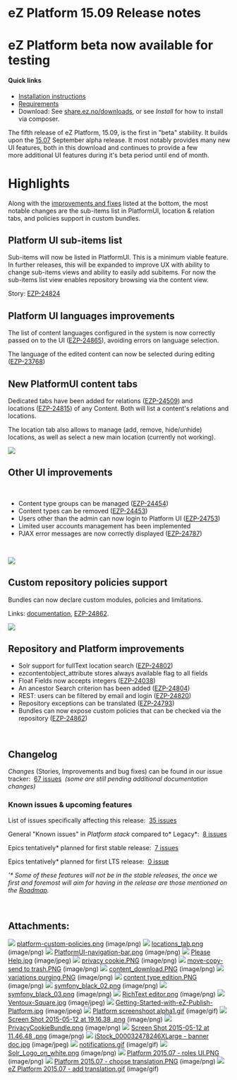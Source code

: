 #  eZ Platform 15.09 Release notes

# eZ Platform beta now available for testing

#### Quick links

-   [Installation instructions](https://github.com/ezsystems/ezplatform/blob/release-2015.09.01/INSTALL.md)[](https://github.com/ezsystems/ezplatform/blob/v15.05/INSTALL.md)
-   [Requirements](https://doc.ez.no/display/TMPA/Requirements+5.4)
-   Download: See [share.ez.no/downloads](http://share.ez.no/downloads/downloads/ez-platform-15.09), or see *Install* for how to install via composer.

The fifth release of eZ Platform, 15.09, is the first in "beta" stability. It builds upon the [15.07](eZ-Platform-15.07-Release-notes_31429990.html) September alpha release. It most notably provides many new UI features, both in this download and continues to provide a few more additional UI features during it's beta period until end of month.

# Highlights

Along with the [improvements and fixes](#eZPlatform15.09Releasenotes-changelog) listed at the bottom, the most notable changes are the sub-items list in PlatformUI, location & relation tabs, and policies support in custom bundles.

## Platform UI sub-items list

Sub-items will now be listed in PlatformUI. This is a minimum viable feature. In further releases, this will be expanded to improve UX with ability to change sub-items views and ability to easily add subitems. For now the sub-items list view enables repository browsing via the content view. 

Story: [EZP-24824](https://jira.ez.no/browse/EZP-24824)

## Platform UI languages improvements

The list of content languages configured in the system is now correctly passed on to the UI ([EZP-24865](https://jira.ez.no/browse/EZP-24865)), avoiding errors on language selection. 

The language of the edited content can now be selected during editing ([EZP-23768](https://jira.ez.no/browse/EZP-23768))

## New PlatformUI content tabs

Dedicated tabs have been added for relations ([EZP-24509](https://jira.ez.no/browse/EZP-24509)) and locations ([EZP-24815](https://jira.ez.no/browse/EZP-24815)) of any Content. Both will list a content's relations and locations.

The location tab also allows to manage (add, remove, hide/unhide) locations, as well as select a new main location (currently not working).

![](attachments/31430041/31430018.png)

## Other UI improvements

 

-   Content type groups can be managed ([EZP-24454](https://jira.ez.no/browse/EZP-24454))
-   Content types can be removed ([EZP-24453](https://jira.ez.no/browse/EZP-24453))
-   Users other than the admin can now login to Platform UI ([EZP-24753](https://jira.ez.no/browse/EZP-24753))
-   Limited user accounts management has been implemented
-   PJAX error messages are now correctly displayed ([EZP-24787](https://jira.ez.no/browse/EZP-24787))

 

![](attachments/31430041/31430019.png)

## Custom repository policies support

Bundles can now declare custom modules, policies and limitations.

Links: [documentation](https://github.com/ezsystems/ezpublish-kernel/blob/master/doc/specifications/security/permissions/policies_extensibility.md), [EZP-24862](https://jira.ez.no/browse/EZP-24862).

![](attachments/31430041/31430017.png)

## Repository and Platform improvements

-   Solr support for fullText location search ([EZP-24802](https://jira.ez.no/browse/EZP-24802))
-   ezcontentobject\_attribute stores always available flag to all fields
-   Float Fields now accepts integers ([EZP-24038](https://jira.ez.no/browse/EZP-24038))
-   An ancestor Search criterion has been added ([EZP-24804](https://jira.ez.no/browse/EZP-24804))
-   REST: users can be filtered by email and login ([EZP-24820](https://jira.ez.no/browse/EZP-24820))
-   Repository exceptions can be translated ([EZP-24793](https://jira.ez.no/browse/EZP-24793))
-   Bundles can now expose custom policies that can be checked via the repository ([EZP-24862](https://jira.ez.no/browse/EZP-24862))

 

## Changelog

*Changes* (Stories, Improvements and bug fixes) can be found in our issue tracker:  [67 issues](https://jira.ez.no/secure/IssueNavigator.jspa?reset=true&jqlQuery=fixVersion%3D%222015.07%22+AND+project+%3D+EZP+AND+issuetype+in+%28Story%2C+Improvement%2C+Bug%29+order+by+issuetype++++++++&src=confmacro)  *(some are still pending additional documentation changes)*

### Known issues & upcoming features

List of issues specifically affecting this release:  [35 issues](https://jira.ez.no/secure/IssueNavigator.jspa?reset=true&jqlQuery=project+%3D+EZP+AND+issuetype+in+%28bug%29+AND+affectedVersion+%3D+2015.05+ORDER+BY+priority++++++&src=confmacro)

General "Known issues" in *Platform stack* compared to* Legacy*:  [8 issues](https://jira.ez.no/secure/IssueNavigator.jspa?reset=true&jqlQuery=project+%3D+EZP+AND+affectedVersion+%3D%22Known+Issues+5.x+Stack%22+AND+resolution+%3D+Unresolved+ORDER+BY+priority+&src=confmacro)

Epics tentatively\* planned for first stable release:  [7 issues](https://jira.ez.no/secure/IssueNavigator.jspa?reset=true&jqlQuery=project+%3D+EZP+AND+issuetype+%3D+Epic+AND+fixVersion%3DPollux+AND+resolution+%3D+Unresolved+ORDER+BY+priority+&src=confmacro)

Epics tentatively\* planned for first LTS release:  [0 issue](https://jira.ez.no/secure/IssueNavigator.jspa?reset=true&jqlQuery=project+%3D+EZP+AND+issuetype+%3D+Epic+AND+fixVersion%3D%22Mauna+Kea%22+AND+resolution+%3D+Unresolved+ORDER+BY+priority++&src=confmacro)

*'\* Some of these features will not be in the stable releases, the once we first and foremost will aim for having in the release are those mentioned on the [Roadmap](http://ez.no/Blog/What-to-Expect-from-eZ-Studio-and-eZ-Platform).*

 

## Attachments:

![](images/icons/bullet_blue.gif) [platform-custom-policies.png](attachments/31430041/31430017.png) (image/png)
![](images/icons/bullet_blue.gif) [locations\_tab.png](attachments/31430041/31430018.png) (image/png)
![](images/icons/bullet_blue.gif) [PlatformUI-navigation-bar.png](attachments/31430041/31430019.png) (image/png)
![](images/icons/bullet_blue.gif) [Please Help.jpg](attachments/31430041/31430020.jpg) (image/jpeg)
![](images/icons/bullet_blue.gif) [privacy cookie.PNG](attachments/31430041/31430021.png) (image/png)
![](images/icons/bullet_blue.gif) [move-copy-send to trash.PNG](attachments/31430041/31430022.png) (image/png)
![](images/icons/bullet_blue.gif) [content\_download.PNG](attachments/31430041/31430023.png) (image/png)
![](images/icons/bullet_blue.gif) [variations purging.PNG](attachments/31430041/31430024.png) (image/png)
![](images/icons/bullet_blue.gif) [content type edition.PNG](attachments/31430041/31430025.png) (image/png)
![](images/icons/bullet_blue.gif) [symfony\_black\_02.png](attachments/31430041/31430026.png) (image/png)
![](images/icons/bullet_blue.gif) [symfony\_black\_03.png](attachments/31430041/31430027.png) (image/png)
![](images/icons/bullet_blue.gif) [RichText editor.png](attachments/31430041/31430028.png) (image/png)
![](images/icons/bullet_blue.gif) [Ventoux-Square.jpg](attachments/31430041/31430029.jpg) (image/jpeg)
![](images/icons/bullet_blue.gif) [Getting-Started-with-eZ-Publish-Platform.jpg](attachments/31430041/31430030.jpg) (image/jpeg)
![](images/icons/bullet_blue.gif) [Platform screenshoot alpha1.gif](attachments/31430041/31430031.gif) (image/gif)
![](images/icons/bullet_blue.gif) [Screen Shot 2015-05-12 at 19.16.38 .png](attachments/31430041/31430032.png) (image/png)
![](images/icons/bullet_blue.gif) [PrivacyCookieBundle.png](attachments/31430041/31430033.png) (image/png)
![](images/icons/bullet_blue.gif) [Screen Shot 2015-05-12 at 11.46.48 .png](attachments/31430041/31430034.png) (image/png)
![](images/icons/bullet_blue.gif) [iStock\_000032478246XLarge - banner doc.jpg](attachments/31430041/31430035.jpg) (image/jpeg)
![](images/icons/bullet_blue.gif) [notifications.gif](attachments/31430041/31430036.gif) (image/gif)
![](images/icons/bullet_blue.gif) [Solr\_Logo\_on\_white.png](attachments/31430041/31430037.png) (image/png)
![](images/icons/bullet_blue.gif) [Platform 2015.07 - roles UI.PNG](attachments/31430041/31430038.png) (image/png)
![](images/icons/bullet_blue.gif) [Platform 2015.07 - choose translation.PNG](attachments/31430041/31430039.png) (image/png)
![](images/icons/bullet_blue.gif) [eZ Platform 2015.07 - add translation.gif](attachments/31430041/31430040.gif) (image/gif)
